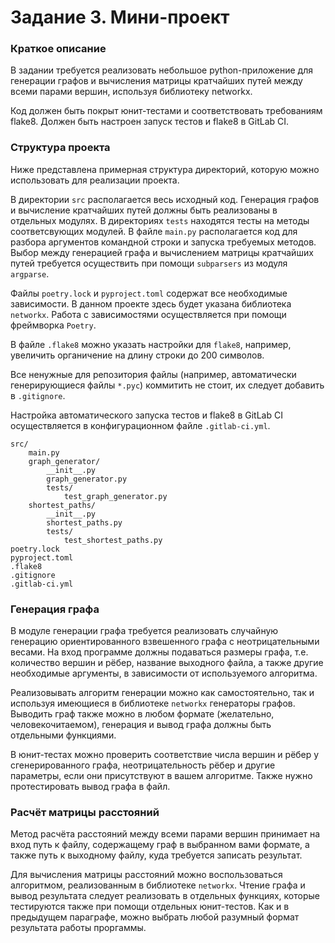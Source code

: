 # Задание 3. Мини-проект

### Краткое описание

В задании требуется реализовать небольшое python-приложение для генерации графов и вычисления матрицы кратчайших путей между всеми парами вершин, используя библиотеку networkx.

Код должен быть покрыт юнит-тестами и соответствовать требованиям flake8. Должен быть настроен запуск тестов и flake8 в GitLab CI.

### Структура проекта

Ниже представлена примерная структура директорий, которую можно использовать для реализации проекта.

В директории `src` располагается весь исходный код. Генерация графов и вычисление кратчайших путей должны быть реализованы в отдельных модулях. В директориях `tests` находятся тесты на методы соответсвующих модулей. В файле `main.py` располагается код для разбора аргументов командной строки и запуска требуемых методов. Выбор между генерацией графа и вычислением матрицы кратчайших путей требуется осуществить при помощи `subparsers` из модуля `argparse`.

Файлы `poetry.lock` и `pyproject.toml` содержат все необходимые зависимости. В данном проекте здесь будет указана библиотека `networkx`. Работа с зависимостями осуществляется при помощи фреймворка `Poetry`.

В файле `.flake8` можно указать настройки для `flake8`, например, увеличить органичение на длину строки до 200 символов.

Все ненужные для репозитория файлы (например, автоматически генерирующиеся файлы `*.pyc`) коммитить не стоит, их следует добавить в `.gitignore`.

Настройка автоматического запуска тестов и flake8 в GitLab CI осуществляется в конфигурационном файле `.gitlab-ci.yml`.

```(bash)
src/
    main.py
    graph_generator/
        __init__.py
        graph_generator.py
        tests/
            test_graph_generator.py
    shortest_paths/
        __init__.py
        shortest_paths.py
        tests/
            test_shortest_paths.py
poetry.lock
pyproject.toml
.flake8
.gitignore
.gitlab-ci.yml
```

### Генерация графа

В модуле генерации графа требуется реализовать случайную генерацию ориентированного взвешенного графа с неотрицательными весами. На вход программе должны подаваться размеры графа, т.е. количество вершин и рёбер, название выходного файла, а также другие необходимые аргументы, в зависимости от используемого алгоритма.

Реализовывать алгоритм генерации можно как самостоятельно, так и используя имеющиеся в библиотеке `networkx` генераторы графов. Выводить граф также можно в любом формате (желательно, человекочитаемом), генерация и вывод графа должны быть отдельными функциями.

В юнит-тестах можно проверить соответствие числа вершин и рёбер у сгенерированного графа, неотрицательность рёбер и другие параметры, если они присутствуют в вашем алгоритме. Также нужно протестировать вывод графа в файл.

### Расчёт матрицы расстояний

Метод расчёта расстояний между всеми парами вершин принимает на вход путь к файлу, содержащему граф в выбранном вами формате, а также путь к выходному файлу, куда требуется записать результат.

Для вычисления матрицы расстояний можно воспользоваться алгоритмом, реализованным в библиотеке `networkx`. Чтение графа и вывод результата следует реализовать в отдельных функциях, которые тестируются также при помощи отдельных юнит-тестов. Как и в предыдущем параграфе, можно выбрать любой разумный формат результата работы проргаммы.




